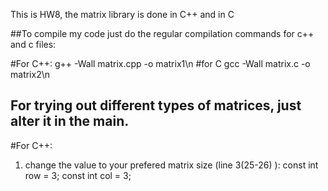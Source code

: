 This is HW8, the matrix library is done in C++ and in C

##To compile my code just do the regular compilation commands for c++ and c files:

#For C++:
g++ -Wall matrix.cpp -o matrix1\n
#for C
gcc -Wall matrix.c -o matrix2\n

## For trying out different types of matrices, just alter it in the main.
#For C++:
1. change the value to your prefered matrix size (line 3(25-26) ):
   const int row = 3;
    const int col = 3;



